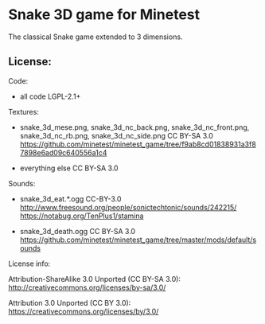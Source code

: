 Snake 3D game for Minetest
=====================
The classical Snake game extended to 3 dimensions.


License:
--------
Code:
- all code LGPL-2.1+

Textures:
- snake_3d_mese.png, snake_3d_nc_back.png, snake_3d_nc_front.png, snake_3d_nc_rb.png, snake_3d_nc_side.png
	CC BY-SA 3.0
	https://github.com/minetest/minetest_game/tree/f9ab8cd01838931a3f87898e6ad09c640556a1c4

- everything else CC BY-SA 3.0

Sounds:
- snake_3d_eat.*.ogg  CC-BY-3.0
	http://www.freesound.org/people/sonictechtonic/sounds/242215/
	https://notabug.org/TenPlus1/stamina
  
- snake_3d_death.ogg  CC BY-SA 3.0
	https://github.com/minetest/minetest_game/tree/master/mods/default/sounds


License info:

Attribution-ShareAlike 3.0 Unported (CC BY-SA 3.0):
http://creativecommons.org/licenses/by-sa/3.0/

Attribution 3.0 Unported (CC BY 3.0):
https://creativecommons.org/licenses/by/3.0/
